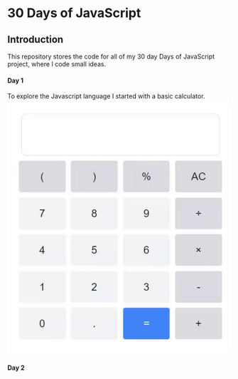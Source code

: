 # 30 Days of JavaScript

## Introduction
This repository stores the code for all of my 30 day Days of JavaScript project, where I code small ideas.

#### Day 1
To explore the Javascript language I started with a basic calculator.
![](res/simple-calculator.gif)

#### Day 2